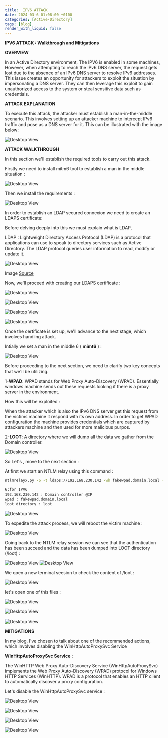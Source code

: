 ```yaml
---
title:  IPV6 ATTACK 
date: 2024-03-6 01:08:00 +0100
categories: [Active-Directory]
tags: [blog]
render_with_liquid: false
---
```


**IPV6 ATTACK : Walkthrough and Mitigations**

**OVERVIEW**

In an Active Directory environment, The IPV6 is enabled in some machines, However, when attempting to reach the IPv6 DNS server, the request gets lost due to the absence of an IPv6 DNS server to resolve IPv6 addresses. This issue creates an opportunity for attackers to exploit the situation by impersonating a DNS server. They can then leverage this exploit to gain unauthorized access to the system or steal sensitive data such as credentials.

**ATTACK EXPLANATION**

To execute this attack, the attacker must establish a man-in-the-middle scenario. This involves setting up an attacker machine to intercept IPv6 traffic and pose as a DNS server for it. This can be illustrated with the image below:

![Desktop View](/media/ipv6attack.png)


**ATTACK WALKTHROUGH**

In this section we'll establish the required tools to carry out this attack.

Firstly we  need to install mitm6 tool to establish a man in the middle situation :
 
 ![Desktop View](/media/mimt6.png)

 Then  we install the requirements : 
 
  ![Desktop View](/media/mimt62.png)
  

In order to establish an LDAP secured connexion we need to create an LDAPS certificate:


Before delving deeply into this we must explain what is LDAP,

LDAP : Lightweight Directory Access Protocol (LDAP) is a protocol that applications can use to speak to directory services such as Active Directory. The LDAP protocol queries user information to read, modify or update it.


![Desktop View](/media/LDAP.png)



Image  [Source](https://www.dnsstuff.com/active-directory-ldap-authentication)


Now, we'll proceed with creating our LDAPS certificate :

   ![Desktop View](/media/LDAP0.png)

   ![Desktop View](/media/LDPAS1.png)

   ![Desktop View](/media/LDAPS2.png)

   ![Desktop View](/media/LDAPS3.png)


Once the certificate is set up, we'll advance to the next stage, which involves handling attack.

Intially we set a man in the middle 6 ( **mimt6** ) : 
  
  ![Desktop View](/media/mimt61.png)


Before proceeding to the next section, we need to clarify two key concepts that we'll be utilizing.

1-**WPAD**: WPAD stands for Web Proxy Auto-Discovery (WPAD). Essentially windows machine sends out these requests looking if there is a proxy server in the environment.

How this will be exploited : 
 
 When the attacker which is also the IPv6 DNS server get this request from the victims machine it respond with its own address. In order to get WPAD configuration the machine provides credentials which are captured by attackers machine and then used for more malicious purpos.


 2-**LOOT**: A directory where we will dump all the data we gather from the Domain controller.


 ![Desktop View](/media/i-get-it-hayden.gif)

So Let's , move to the next section :

At first we start an NTLM relay using this command :

```bash
ntlmrelayx.py -6 -t ldaps://192.168.230.142 -wh fakewpad.domain.local -l loot

6:for IPV6
192.168.230.142 : Domain controller @IP 
wpad : fakewpad.domain.local
loot directory : loot 
```

![Desktop View](/media/NTLM%20relay.png)


To expedite the attack process, we will reboot the victim machine :


 ![Desktop View](/media/windowsreboot.png)


Going back to the NTLM relay session we can see that  the authentication has been succeed and  the data has been dumped into LOOT directory (/loot) :

![Desktop View](/media/NTLM%20relay1.png)
![Desktop View](/media/NTLM%20relay2.png)


We open a new terminal seesion to check the content of /loot :

![Desktop View](/media/loot.png)

let's  open one of this  files : 

 ![Desktop View](/media/loot1.png)

 ![Desktop View](/media/loot3.png)

 ![Desktop View](/media/dump.gif)


 **MITIGATIONS**

In my blog, I've chosen to talk about one of the recommended actions, which involves disabling the WinHttpAutoProxySvc Service

**WinHttpAutoProxySvc Service** :

The WinHTTP Web Proxy Auto-Discovery Service (WinHttpAutoProxySvc) implements the Web Proxy Auto-Discovery (WPAD) protocol for Windows HTTP Services (WinHTTP). WPAD is a protocol that enables an HTTP client to automatically discover a proxy configuration.

Let's  disable the WinHttpAutoProxySvc service :
   
   ![Desktop View](/media/winhttp.png)

   ![Desktop View](/media/winhttp1.png)

   ![Desktop View](/media/winhttp2.png)

   
   ![Desktop View](/media/winhttp3.png)






